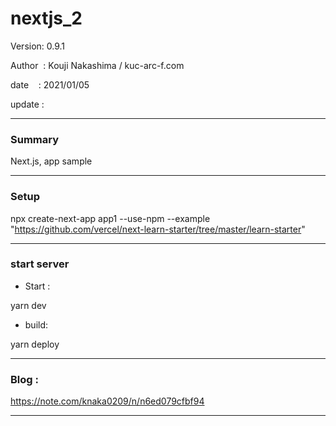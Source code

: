 ﻿# nextjs_2

 Version: 0.9.1

 Author  : Kouji Nakashima / kuc-arc-f.com

 date    : 2021/01/05

 update  :

***
### Summary

Next.js,  app sample

***
### Setup

npx create-next-app app1 --use-npm --example "https://github.com/vercel/next-learn-starter/tree/master/learn-starter"

***
### start server
* Start :

yarn dev

* build:

yarn deploy


***
### Blog :

https://note.com/knaka0209/n/n6ed079cfbf94

***

